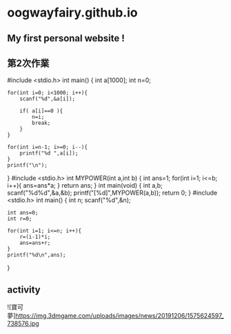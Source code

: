 # oogwayfairy.github.io

## My first personal website !

## 第2次作業
#include <stdio.h>
int main()
{
	int a[1000];
	int n=0;
	
	for(int i=0; i<1000; i++){
		scanf("%d",&a[i]);
		
		if( a[i]==0 ){
			n=i;
			break;
		}
	}
	
	for(int i=n-1; i>=0; i--){
		printf("%d ",a[i]);
	}
	printf("\n");
}
#include <stdio.h>
int MYPOWER(int a,int b)
{
	int ans=1;
	for(int i=1; i<=b; i++){
		ans=ans*a;
	}
	return ans;
}
int main(void)
{
	int a,b;
	scanf("%d%d",&a,&b);
	printf("[%d]",MYPOWER(a,b));
	return 0;
}
#include <stdio.h>
int main()
{
	int n;
	scanf("%d",&n);
	
	int ans=0;
	int r=0;
	
	for(int i=1; i<=n; i++){
		r=(i-1)*i;
		ans=ans+r;
	}
	printf("%d\n",ans);
}

## activity
  
![寶可夢]https://img.3dmgame.com/uploads/images/news/20191206/1575624597_738576.jpg
